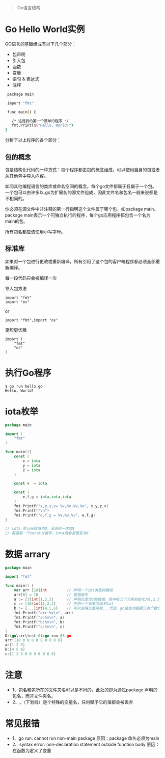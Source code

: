 > Go语言结构

# Go Hello World实例
GO语言的基础组成有以下几个部分：
- 包声明
- 引入包
- 函数
- 变量
- 语句 & 表达式
- 注释

``` bash
 package main

 import "fmt"

 func main() {

   /* 这是我的第一个简单的程序 */
   fmt.Println("Hello, World!")
}
```

分析下以上程序的各个部分：
## 包的概念
包是结构化代码的一种方式：每个程序都由包的概念组成，可以使用自身的包或者从其他包中导入内容。

如同其他编程语言的类库或命名空间的概念，每个go文件都属于且属于一个包。一个包可以由许多以.go为扩展名的源文件组成，因此文件名和包名一般来说都是不相同的。

你必须在源文件中非注释的第一行指明这个文件属于哪个包，如package main。package main表示一个可独立执行的程序，每个go应用程序都包含一个名为main的包。

所有包名都应该使用小写字母。
## 标准库
如果对一个包进行更改或重新编译，所有引用了这个包的客户端程序都必须全部重新编译。

每一段代码只会被编译一次

导入包方法
```
import "fmt"
import "os"
```
or
```
import "fmt",import "os"
```
更短更优雅
```
import (
    "fmt"
    "os"
)
```
# 执行Go程序
``` text
$ go run hello.go
Hello, World!
```

# iota枚举
``` go
package main

import (
	"fmt"
)

func main(){
	const (
		x = iota
		y = iota
		z = iota
	)

	const v  = iota

	const (
		e,f,g = iota,iota,iota
	)
	fmt.Printf("x,y,z,v= %v,%v,%v,%v", x,y,z,v)
	fmt.Printf("\n")
	fmt.Printf("e,f,g = %v,%v,%v", e,f,g)
}

// iota 默认开始值为0，没调用一次加1
// 每遇到一个const关键字，iota就会重置变为0
```

# 数据 arrary
``` go
package main

import "fmt"

func main() {
	var arr [10]int			// 声明一个int类型的数组
	arr[0] = 10				// 赋值操作
	a := [3]int{1,2,3}		// 声明长度为3的数组，其中前三个元素初始化为1,2,3，其他默认为0
	c := [10]int{1,2,3}		// 声明一个长度为10的int
	b := [...]int{4,5,6}	// 可以省略长度采用...代表，go会自动根据元素个数计算长度
	fmt.Printf("arr:%v\n", arr)
	fmt.Printf("a:%v\n", a)
	fmt.Printf("b:%v\n", b)
	fmt.Printf("c:%v\n", c)
}
D:\go\src\test-01>go run 03.go
arr:[10 0 0 0 0 0 0 0 0 0]
a:[1 2 3]
b:[4 5 6]
c:[1 2 3 0 0 0 0 0 0 0]
```
# 注意
- 1、包名和包所在的文件夹名可以是不同的，此处的<pkgName>即为通过package <pkgName>声明的包名，而非文件夹名。
- 2、_（下划线）是个特殊的变量名，任何赋予它的值都会被丢弃

# 常见报错
- 1、go run: cannot run non-main package
原因：package 命名必须为main
- 2、syntax error: non-declaration statement outside function body
原因：在函数为定义了变量
